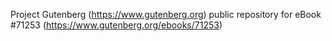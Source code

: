Project Gutenberg (https://www.gutenberg.org) public repository for
eBook #71253 (https://www.gutenberg.org/ebooks/71253)

